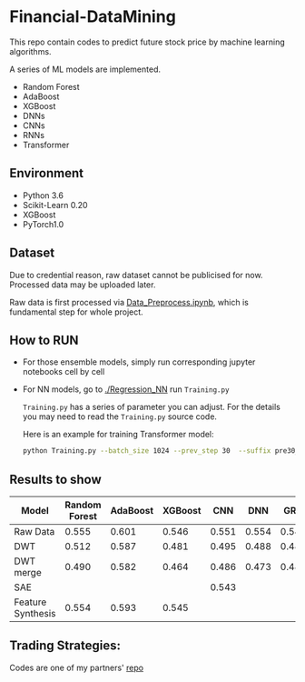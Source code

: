 # Financial-DataMining

This repo contain codes to predict future stock price by machine learning algorithms.

A series of ML models are implemented.

* Random Forest
* AdaBoost
* XGBoost
* DNNs
* CNNs
* RNNs
* Transformer

## Environment

* Python 3.6
* Scikit-Learn 0.20
* XGBoost
* PyTorch1.0

## Dataset

Due to credential reason, raw dataset cannot be publicised for now. Processed data may be uploaded later.

Raw data is first processed via [Data_Preprocess.ipynb](Data_Preprocess.ipynb), which is fundamental step for whole project.

## How to RUN 

* For those ensemble models, simply run corresponding jupyter notebooks cell by cell

* For NN models, go to [./Regression_NN](./Regression_NN) run `Training.py`

  `Training.py` has a series of parameter you can adjust. For the details you may need to read the `Training.py` source code.

  Here is an example for training Transformer model:

  ```bash
  python Training.py --batch_size 1024 --prev_step 30  --suffix pre30_class_raw --num_classes 1 --epochs 30 --feature_size 256 --normalize --layers 1  --model Transformer
  ```

## Results to show

| Model             | Random Forest | AdaBoost | XGBoost | CNN   | DNN   | GRU   | LSTM  | Transformer |
| ----------------- | ------------- | -------- | ------- | ----- | ----- | ----- | ----- | ----------- |
| Raw Data          | 0.555         | 0.601    | 0.546   | 0.551 | 0.554 | 0.548 | 0.549 | 0.545       |
| DWT               | 0.512         | 0.587    | 0.481   | 0.495 | 0.488 | 0.489 | 0.485 | 0.482       |
| DWT merge         | 0.490         | 0.582    | 0.464   | 0.486 | 0.473 | 0.486 | 0.484 | 0.471       |
| SAE               |               |          |         | 0.543 |       |       |       |             |
| Feature Synthesis | 0.554         | 0.593    | 0.545   |       |       |       |       |             |

## Trading Strategies:

Codes are one of my partners' [repo](<https://github.com/gohsyi/trading_strategy>)